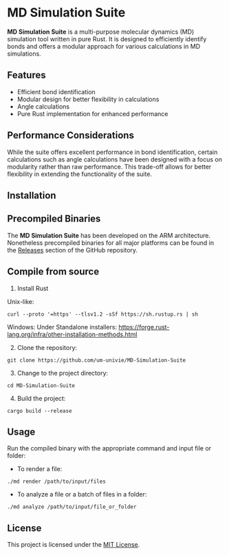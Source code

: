 # MD Simulation Suite

**MD Simulation Suite** is a multi-purpose molecular dynamics (MD) simulation tool written in pure Rust. It is designed to efficiently identify bonds and offers a modular approach for various calculations in MD simulations.

## Features

- Efficient bond identification
- Modular design for better flexibility in calculations
- Angle calculations
- Pure Rust implementation for enhanced performance

## Performance Considerations

While the suite offers excellent performance in bond identification, certain calculations such as angle calculations have been designed with a focus on modularity rather than raw performance. This trade-off allows for better flexibility in extending the functionality of the suite.

## Installation

## Precompiled Binaries

The **MD Simulation Suite** has been developed on the ARM architecture. Nonetheless precompiled binaries for all major platforms can be found in the [Releases](https://github.com/your_username/md_simulation_suite/releases) section of the GitHub repository.

## Compile from source

1. Install Rust

Unix-like:
```
curl --proto '=https' --tlsv1.2 -sSf https://sh.rustup.rs | sh
```
Windows:
Under Standalone installers: https://forge.rust-lang.org/infra/other-installation-methods.html

2. Clone the repository:

```
git clone https://github.com/um-univie/MD-Simulation-Suite
```

3. Change to the project directory:

```
cd MD-Simulation-Suite
```

4. Build the project:

```
cargo build --release
```


## Usage

Run the compiled binary with the appropriate command and input file or folder:

- To render a file:
```
./md render /path/to/input/files
```

- To analyze a file or a batch of files in a folder:
```
./md analyze /path/to/input/file_or_folder
```
## License

This project is licensed under the [MIT License](LICENSE).


